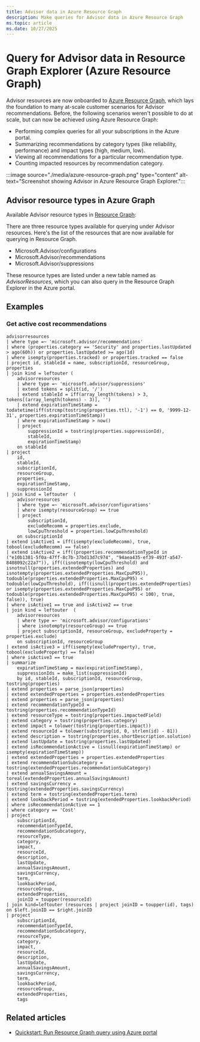 ```yaml
---
title: Advisor data in Azure Resource Graph
description: Make queries for Advisor data in Azure Resource Graph
ms.topic: article
ms.date: 10/27/2025
---
```


# Query for Advisor data in Resource Graph Explorer (Azure Resource Graph)

Advisor resources are now onboarded to [Azure Resource Graph](https://azure.microsoft.com/features/resource-graph/), which lays the foundation to many at-scale customer scenarios for Advisor recommendations. Before, the following scenarios weren't possible to do at scale, but can now be achieved using Azure Resource Graph:

* Performing complex queries for all your subscriptions in the Azure portal.
* Summarizing recommendations by category types (like reliability, performance) and impact types (high, medium, low).
* Viewing all recommendations for a particular recommendation type.
* Counting impacted resources by recommendation category.

:::image source="./media/azure-resource-graph.png" type="content" alt-text="Screenshot showing Advisor in Azure Resource Graph Explorer.":::

## Advisor resource types in Azure Graph

Available Advisor resource types in [Resource Graph](/azure/governance/resource-graph/):

There are three resource types available for querying under Advisor resources. Here's the list of the resources that are now available for querying in Resource Graph.

* Microsoft.Advisor/configurations
* Microsoft.Advisor/recommendations
* Microsoft.Advisor/suppressions

These resource types are listed under a new table named as *AdvisorResources*, which you can also query in the Resource Graph Explorer in the Azure portal.

## Examples

### Get active cost recommendations

```kusto
advisorresources 
| where type =~ 'microsoft.advisor/recommendations' 
| where (properties.category == 'Security' and properties.lastUpdated > ago(60h)) or properties.lastUpdated >= ago(1d) 
| where isempty(properties.tracked) or properties.tracked == false 
| project id, stableId = name, subscriptionId, resourceGroup, properties 
| join kind = leftouter (
    advisorresources
    | where type =~ 'microsoft.advisor/suppressions' 
    | extend tokens = split(id, '/') 
    | extend stableId = iff(array_length(tokens) > 3, tokens[(array_length(tokens) - 3)], '') 
    | extend expirationTimeStamp = todatetime(iff(strcmp(tostring(properties.ttl), '-1') == 0, '9999-12-31', properties.expirationTimeStamp)) 
    | where expirationTimeStamp > now() 
    | project
        suppressionId = tostring(properties.suppressionId),
        stableId,
        expirationTimeStamp)
    on stableId 
| project
    id,
    stableId,
    subscriptionId,
    resourceGroup,
    properties,
    expirationTimeStamp,
    suppressionId
| join kind = leftouter  (
    advisorresources
    | where type =~ 'microsoft.advisor/configurations'
    | where isempty(resourceGroup) == true
    | project
        subscriptionId,
        excludeRecomm = properties.exclude,
        lowCpuThreshold = properties.lowCpuThreshold)
    on subscriptionId
| extend isActive1 = iff(isempty(excludeRecomm), true, tobool(excludeRecomm) == false)
| extend isActive2 = iff((properties.recommendationTypeId in ("e10b1381-5f0a-47ff-8c7b-37bd13d7c974", "94aea435-ef39-493f-a547-8408092c22a7")), iff((isnotempty(lowCpuThreshold) and isnotnull(properties.extendedProperties) and isnotempty(properties.extendedProperties.MaxCpuP95)), todouble(properties.extendedProperties.MaxCpuP95) < todouble(lowCpuThreshold), iff((isnull(properties.extendedProperties) or isempty(properties.extendedProperties.MaxCpuP95) or todouble(properties.extendedProperties.MaxCpuP95) < 100), true, false)), true)
| where isActive1 == true and isActive2 == true
| join kind = leftouter  (
    advisorresources
    | where type =~ 'microsoft.advisor/configurations'
    | where isnotempty(resourceGroup) == true
    | project subscriptionId, resourceGroup, excludeProperty = properties.exclude)
    on subscriptionId, resourceGroup
| extend isActive3 = iff(isempty(excludeProperty), true, tobool(excludeProperty) == false)
| where isActive3 == true
| summarize
    expirationTimeStamp = max(expirationTimeStamp),
    suppressionIds = make_list(suppressionId)
    by id, stableId, subscriptionId, resourceGroup, tostring(properties)
| extend properties = parse_json(properties)
| extend extendedProperties = properties.extendedProperties
| extend properties = parse_json(properties)
| extend recommendationTypeId = tostring(properties.recommendationTypeId)
| extend resourceType = tostring(properties.impactedField)
| extend category = tostring(properties.category)
| extend impact = tolower(tostring(properties.impact))
| extend resourceId = tolower(substring(id, 0, strlen(id) - 81))
| extend description = tostring(properties.shortDescription.solution)
| extend lastUpdate = tostring(properties.lastUpdated)
| extend isRecommendationActive = (isnull(expirationTimeStamp) or isempty(expirationTimeStamp))
| extend extendedProperties = properties.extendedProperties
| extend recommendationSubcategory = tostring(extendedProperties.recommendationSubCategory)
| extend annualSavingsAmount = toreal(extendedProperties.annualSavingsAmount)
| extend savingsCurrency = tostring(extendedProperties.savingsCurrency)
| extend term = tostring(extendedProperties.term)
| extend lookbackPeriod = tostring(extendedProperties.lookbackPeriod)
| where isRecommendationActive == 1
| where category == 'Cost'
| project
    subscriptionId,
    recommendationTypeId,
    recommendationSubcategory,
    resourceType,
    category,
    impact,
    resourceId,
    description,
    lastUpdate,
    annualSavingsAmount,
    savingsCurrency,
    term,
    lookbackPeriod,
    resourceGroup,
    extendedProperties,
    joinID = toupper(resourceId)
| join kind=leftouter (resources | project joinID = toupper(id), tags) on $left.joinID == $right.joinID
| project
    subscriptionId,
    recommendationTypeId,
    recommendationSubcategory,
    resourceType,
    category,
    impact,
    resourceId,
    description,
    lastUpdate,
    annualSavingsAmount,
    savingsCurrency,
    term,
    lookbackPeriod,
    resourceGroup,
    extendedProperties,
    tags
```

## Related articles

*  [Quickstart: Run Resource Graph query using Azure portal](/azure/governance/resource-graph/first-query-portal)
